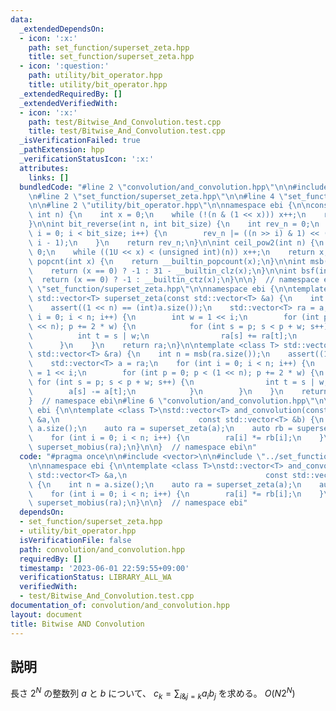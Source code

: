 ```yaml
---
data:
  _extendedDependsOn:
  - icon: ':x:'
    path: set_function/superset_zeta.hpp
    title: set_function/superset_zeta.hpp
  - icon: ':question:'
    path: utility/bit_operator.hpp
    title: utility/bit_operator.hpp
  _extendedRequiredBy: []
  _extendedVerifiedWith:
  - icon: ':x:'
    path: test/Bitwise_And_Convolution.test.cpp
    title: test/Bitwise_And_Convolution.test.cpp
  _isVerificationFailed: true
  _pathExtension: hpp
  _verificationStatusIcon: ':x:'
  attributes:
    links: []
  bundledCode: "#line 2 \"convolution/and_convolution.hpp\"\n\n#include <vector>\n\
    \n#line 2 \"set_function/superset_zeta.hpp\"\n\n#line 4 \"set_function/superset_zeta.hpp\"\
    \n\n#line 2 \"utility/bit_operator.hpp\"\n\nnamespace ebi {\n\nconstexpr int bsf_constexpr(unsigned\
    \ int n) {\n    int x = 0;\n    while (!(n & (1 << x))) x++;\n    return x;\n\
    }\n\nint bit_reverse(int n, int bit_size) {\n    int rev_n = 0;\n    for (int\
    \ i = 0; i < bit_size; i++) {\n        rev_n |= ((n >> i) & 1) << (bit_size -\
    \ i - 1);\n    }\n    return rev_n;\n}\n\nint ceil_pow2(int n) {\n    int x =\
    \ 0;\n    while ((1U << x) < (unsigned int)(n)) x++;\n    return x;\n}\n\nint\
    \ popcnt(int x) {\n    return __builtin_popcount(x);\n}\n\nint msb(int x) {\n\
    \    return (x == 0) ? -1 : 31 - __builtin_clz(x);\n}\n\nint bsf(int x) {\n  \
    \  return (x == 0) ? -1 : __builtin_ctz(x);\n}\n\n}  // namespace ebi\n#line 6\
    \ \"set_function/superset_zeta.hpp\"\n\nnamespace ebi {\n\ntemplate <class T>\
    \ std::vector<T> superset_zeta(const std::vector<T> &a) {\n    int n = msb(a.size());\n\
    \    assert((1 << n) == (int)a.size());\n    std::vector<T> ra = a;\n    for (int\
    \ i = 0; i < n; i++) {\n        int w = 1 << i;\n        for (int p = 0; p < (1\
    \ << n); p += 2 * w) {\n            for (int s = p; s < p + w; s++) {\n      \
    \          int t = s | w;\n                ra[s] += ra[t];\n            }\n  \
    \      }\n    }\n    return ra;\n}\n\ntemplate <class T> std::vector<T> superset_mobius(const\
    \ std::vector<T> &ra) {\n    int n = msb(ra.size());\n    assert((1 << n) == (int)ra.size());\n\
    \    std::vector<T> a = ra;\n    for (int i = 0; i < n; i++) {\n        int w\
    \ = 1 << i;\n        for (int p = 0; p < (1 << n); p += 2 * w) {\n           \
    \ for (int s = p; s < p + w; s++) {\n                int t = s | w;\n        \
    \        a[s] -= a[t];\n            }\n        }\n    }\n    return a;\n}\n\n\
    }  // namespace ebi\n#line 6 \"convolution/and_convolution.hpp\"\n\nnamespace\
    \ ebi {\n\ntemplate <class T>\nstd::vector<T> and_convolution(const std::vector<T>\
    \ &a,\n                               const std::vector<T> &b) {\n    int n =\
    \ a.size();\n    auto ra = superset_zeta(a);\n    auto rb = superset_zeta(b);\n\
    \    for (int i = 0; i < n; i++) {\n        ra[i] *= rb[i];\n    }\n    return\
    \ superset_mobius(ra);\n}\n\n}  // namespace ebi\n"
  code: "#pragma once\n\n#include <vector>\n\n#include \"../set_function/superset_zeta.hpp\"\
    \n\nnamespace ebi {\n\ntemplate <class T>\nstd::vector<T> and_convolution(const\
    \ std::vector<T> &a,\n                               const std::vector<T> &b)\
    \ {\n    int n = a.size();\n    auto ra = superset_zeta(a);\n    auto rb = superset_zeta(b);\n\
    \    for (int i = 0; i < n; i++) {\n        ra[i] *= rb[i];\n    }\n    return\
    \ superset_mobius(ra);\n}\n\n}  // namespace ebi"
  dependsOn:
  - set_function/superset_zeta.hpp
  - utility/bit_operator.hpp
  isVerificationFile: false
  path: convolution/and_convolution.hpp
  requiredBy: []
  timestamp: '2023-06-01 22:59:55+09:00'
  verificationStatus: LIBRARY_ALL_WA
  verifiedWith:
  - test/Bitwise_And_Convolution.test.cpp
documentation_of: convolution/and_convolution.hpp
layout: document
title: Bitwise AND Convolution
---
```


## 説明

長さ $2^N$ の整数列 $a$ と $b$ について、 $c_k = \sum_{i\& j=k} a_i b_j$ を求める。
$O(N 2^N)$